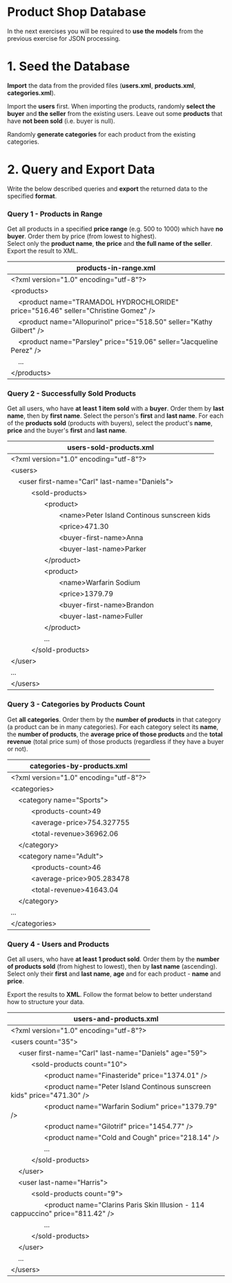 Product Shop Database
=====================

In the next exercises you will be required to **use the models** from the previous exercise for JSON processing.

# 1. Seed the Database

**Import** the data from the provided files (**users.xml**, **products.xml**, **categories.xml**).

Import the **users** first. When importing the products, randomly **select the buyer** and **the seller** from the existing users. 
Leave out some **products** that have **not been sold** (i.e. buyer is null).

Randomly **generate categories** for each product from the existing categories.

# 2. Query and Export Data

Write the below described queries and **export** the returned data to the specified **format**.

### Query 1 - Products in Range

Get all products in a specified **price range** (e.g. 500 to 1000) which have **no buyer**. Order them by price (from lowest to highest).  
Select only the **product name**, **the price** and **the full name of the seller**. Export the result to XML.

| **products-in-range.xml** |
| --- |
| \<?xml version="1.0" encoding="utf-8"?>                                                               |
| \<products>                                                                                           |
| &nbsp;&nbsp;&nbsp; \<product name="TRAMADOL HYDROCHLORIDE" price="516.46" seller="Christine Gomez" /> |
| &nbsp;&nbsp;&nbsp; \<product name="Allopurinol" price="518.50" seller="Kathy Gilbert" />              |
| &nbsp;&nbsp;&nbsp; \<product name="Parsley" price="519.06" seller="Jacqueline Perez" />               |
| &nbsp;&nbsp;&nbsp; ...                                                                                |
| \</products>                                                                                          |

### Query 2 - Successfully Sold Products

Get all users, who have **at least 1 item sold** with a **buyer**. Order them by **last name**, then by **first name**. Select the person's **first** and **last name**.
For each of the **products sold** (products with buyers), select the product's **name**, **price** and the buyer's **first** and **last name**.

| **users-sold-products.xml** |
| --- |
| \<?xml version="1.0" encoding="utf-8"?\>                                                                                                                                                                   |
| \<users>                                                                                                                                                                                                   |
| &nbsp;&nbsp;&nbsp; \<user first-name="Carl" last\-name="Daniels">                                                                                                                                          |
| &nbsp;&nbsp;&nbsp;&nbsp;&nbsp;&nbsp;&nbsp;&nbsp;&nbsp;&nbsp; \<sold\-products>                                                                                                                             |
| &nbsp;&nbsp;&nbsp;&nbsp;&nbsp;&nbsp;&nbsp;&nbsp;&nbsp;&nbsp;&nbsp;&nbsp;&nbsp;&nbsp;&nbsp;&nbsp;&nbsp; \<product>                                                                                          |
| &nbsp;&nbsp;&nbsp;&nbsp;&nbsp;&nbsp;&nbsp;&nbsp;&nbsp;&nbsp;&nbsp;&nbsp;&nbsp;&nbsp;&nbsp;&nbsp;&nbsp;&nbsp;&nbsp;&nbsp;&nbsp;&nbsp;&nbsp;&nbsp;&nbsp; \<name>Peter Island Continous sunscreen kids</name> |
| &nbsp;&nbsp;&nbsp;&nbsp;&nbsp;&nbsp;&nbsp;&nbsp;&nbsp;&nbsp;&nbsp;&nbsp;&nbsp;&nbsp;&nbsp;&nbsp;&nbsp;&nbsp;&nbsp;&nbsp;&nbsp;&nbsp;&nbsp;&nbsp;&nbsp; \<price>471.30</price>                              |
| &nbsp;&nbsp;&nbsp;&nbsp;&nbsp;&nbsp;&nbsp;&nbsp;&nbsp;&nbsp;&nbsp;&nbsp;&nbsp;&nbsp;&nbsp;&nbsp;&nbsp;&nbsp;&nbsp;&nbsp;&nbsp;&nbsp;&nbsp;&nbsp;&nbsp; \<buyer-first-name>Anna</buyer-first-name>          |
| &nbsp;&nbsp;&nbsp;&nbsp;&nbsp;&nbsp;&nbsp;&nbsp;&nbsp;&nbsp;&nbsp;&nbsp;&nbsp;&nbsp;&nbsp;&nbsp;&nbsp;&nbsp;&nbsp;&nbsp;&nbsp;&nbsp;&nbsp;&nbsp;&nbsp; \<buyer-last-name>Parker</buyer-last-name>          |
| &nbsp;&nbsp;&nbsp;&nbsp;&nbsp;&nbsp;&nbsp;&nbsp;&nbsp;&nbsp;&nbsp;&nbsp;&nbsp;&nbsp;&nbsp;&nbsp;&nbsp; \</product>                                                                                         |
| &nbsp;&nbsp;&nbsp;&nbsp;&nbsp;&nbsp;&nbsp;&nbsp;&nbsp;&nbsp;&nbsp;&nbsp;&nbsp;&nbsp;&nbsp;&nbsp;&nbsp; \<product>                                                                                          |
| &nbsp;&nbsp;&nbsp;&nbsp;&nbsp;&nbsp;&nbsp;&nbsp;&nbsp;&nbsp;&nbsp;&nbsp;&nbsp;&nbsp;&nbsp;&nbsp;&nbsp;&nbsp;&nbsp;&nbsp;&nbsp;&nbsp;&nbsp;&nbsp;&nbsp; \<name>Warfarin Sodium</name>                       |
| &nbsp;&nbsp;&nbsp;&nbsp;&nbsp;&nbsp;&nbsp;&nbsp;&nbsp;&nbsp;&nbsp;&nbsp;&nbsp;&nbsp;&nbsp;&nbsp;&nbsp;&nbsp;&nbsp;&nbsp;&nbsp;&nbsp;&nbsp;&nbsp;&nbsp; \<price>1379.79</price>                             |
| &nbsp;&nbsp;&nbsp;&nbsp;&nbsp;&nbsp;&nbsp;&nbsp;&nbsp;&nbsp;&nbsp;&nbsp;&nbsp;&nbsp;&nbsp;&nbsp;&nbsp;&nbsp;&nbsp;&nbsp;&nbsp;&nbsp;&nbsp;&nbsp;&nbsp; \<buyer-first-name>Brandon</buyer-first-name>       |
| &nbsp;&nbsp;&nbsp;&nbsp;&nbsp;&nbsp;&nbsp;&nbsp;&nbsp;&nbsp;&nbsp;&nbsp;&nbsp;&nbsp;&nbsp;&nbsp;&nbsp;&nbsp;&nbsp;&nbsp;&nbsp;&nbsp;&nbsp;&nbsp;&nbsp; \<buyer-last-name>Fuller</buyer-last-name>          |
| &nbsp;&nbsp;&nbsp;&nbsp;&nbsp;&nbsp;&nbsp;&nbsp;&nbsp;&nbsp;&nbsp;&nbsp;&nbsp;&nbsp;&nbsp;&nbsp;&nbsp; \</product>                                                                                         |
| &nbsp;&nbsp;&nbsp;&nbsp;&nbsp;&nbsp;&nbsp;&nbsp;&nbsp;&nbsp;&nbsp;&nbsp;&nbsp;&nbsp;&nbsp;&nbsp;&nbsp; ...                                                                                                 |
| &nbsp;&nbsp;&nbsp;&nbsp;&nbsp;&nbsp;&nbsp;&nbsp;&nbsp;&nbsp; \</sold-products>                                                                                                                             |
| \</user>                                                                                                                                                                                                   |
| ...                                                                                                                                                                                                        |
| \</users>                                                                                                                                                                                                  |

### Query 3 - Categories by Products Count

Get **all** **categories**. Order them by the **number of products** in that category (a product can be in many categories). 
For each category select its **name**, the **number of products**, the **average price of those products** and 
the **total revenue** (total price sum) of those products (regardless if they have a buyer or not).

| **categories-by-products.xml** |
| --- |
| \<?xml version="1.0" encoding="utf-8"?>                                                                 |
| \<categories>                                                                                           |
| &nbsp;&nbsp;&nbsp; \<category name="Sports">                                                            |
| &nbsp;&nbsp;&nbsp;&nbsp;&nbsp;&nbsp;&nbsp;&nbsp;&nbsp;&nbsp; \<products-count>49</products-count>       |
| &nbsp;&nbsp;&nbsp;&nbsp;&nbsp;&nbsp;&nbsp;&nbsp;&nbsp;&nbsp; \<average-price>754.327755</average-price> |
| &nbsp;&nbsp;&nbsp;&nbsp;&nbsp;&nbsp;&nbsp;&nbsp;&nbsp;&nbsp; \<total-revenue>36962.06</total-revenue>   |
| &nbsp;&nbsp;&nbsp; \</category>                                                                         |
| &nbsp;&nbsp;&nbsp; \<category name="Adult">                                                             |
| &nbsp;&nbsp;&nbsp;&nbsp;&nbsp;&nbsp;&nbsp;&nbsp;&nbsp;&nbsp; \<products-count>46</products-count>       |
| &nbsp;&nbsp;&nbsp;&nbsp;&nbsp;&nbsp;&nbsp;&nbsp;&nbsp;&nbsp; \<average-price>905.283478</average-price> |
| &nbsp;&nbsp;&nbsp;&nbsp;&nbsp;&nbsp;&nbsp;&nbsp;&nbsp;&nbsp; \<total-revenue>41643.04</total-revenue>   |
| &nbsp;&nbsp;&nbsp; \</category>                                                                         |
| ...                                                                                                     |
| \</categories>                                                                                          |

### Query 4 - Users and Products

Get all users, who have **at least 1 product sold**. Order them by the **number of products sold** (from highest to lowest), 
then by **last name** (ascending). Select only their **first** and **last name**, **age** and for each product - **name** and **price**.

Export the results to **XML**. Follow the format below to better understand how to structure your data.

| **users-and-products.xml** |
| --- |
| \<?xml version="1.0" encoding="utf-8"?>                                                                                                                                                |
| \<users count="35">                                                                                                                                                                    |
| &nbsp;&nbsp;&nbsp; \<user first-name="Carl" last-name="Daniels" age="59">                                                                                                              |
| &nbsp;&nbsp;&nbsp;&nbsp;&nbsp;&nbsp;&nbsp;&nbsp;&nbsp;&nbsp; \<sold-products count="10">                                                                                               |
| &nbsp;&nbsp;&nbsp;&nbsp;&nbsp;&nbsp;&nbsp;&nbsp;&nbsp;&nbsp;&nbsp;&nbsp;&nbsp;&nbsp;&nbsp;&nbsp;&nbsp; \<product name="Finasteride" price="1374.01" />                                 |
| &nbsp;&nbsp;&nbsp;&nbsp;&nbsp;&nbsp;&nbsp;&nbsp;&nbsp;&nbsp;&nbsp;&nbsp;&nbsp;&nbsp;&nbsp;&nbsp;&nbsp; \<product name="Peter Island Continous sunscreen kids" price="471.30" />        |
| &nbsp;&nbsp;&nbsp;&nbsp;&nbsp;&nbsp;&nbsp;&nbsp;&nbsp;&nbsp;&nbsp;&nbsp;&nbsp;&nbsp;&nbsp;&nbsp;&nbsp; \<product name="Warfarin Sodium" price="1379.79" />                             |
| &nbsp;&nbsp;&nbsp;&nbsp;&nbsp;&nbsp;&nbsp;&nbsp;&nbsp;&nbsp;&nbsp;&nbsp;&nbsp;&nbsp;&nbsp;&nbsp;&nbsp; \<product name="Gilotrif" price="1454.77" />                                    |
| &nbsp;&nbsp;&nbsp;&nbsp;&nbsp;&nbsp;&nbsp;&nbsp;&nbsp;&nbsp;&nbsp;&nbsp;&nbsp;&nbsp;&nbsp;&nbsp;&nbsp; \<product name="Cold and Cough" price="218.14" />                               |
| &nbsp;&nbsp;&nbsp;&nbsp;&nbsp;&nbsp;&nbsp;&nbsp;&nbsp;&nbsp;&nbsp;&nbsp;&nbsp;&nbsp;&nbsp;&nbsp;&nbsp; ...                                                                             |
| &nbsp;&nbsp;&nbsp;&nbsp;&nbsp;&nbsp;&nbsp;&nbsp;&nbsp;&nbsp; \</sold-products>                                                                                                         |
| &nbsp;&nbsp;&nbsp; \</user>                                                                                                                                                            |
| &nbsp;&nbsp;&nbsp; \<user last-name="Harris">                                                                                                                                          |
| &nbsp;&nbsp;&nbsp;&nbsp;&nbsp;&nbsp;&nbsp;&nbsp;&nbsp;&nbsp; \<sold-products count="9">                                                                                                |
| &nbsp;&nbsp;&nbsp;&nbsp;&nbsp;&nbsp;&nbsp;&nbsp;&nbsp;&nbsp;&nbsp;&nbsp;&nbsp;&nbsp;&nbsp;&nbsp;&nbsp; \<product name="Clarins Paris Skin Illusion - 114 cappuccino" price="811.42" /> |
| &nbsp;&nbsp;&nbsp;&nbsp;&nbsp;&nbsp;&nbsp;&nbsp;&nbsp;&nbsp;&nbsp;&nbsp;&nbsp;&nbsp;&nbsp;&nbsp;&nbsp; ...                                                                             |
| &nbsp;&nbsp;&nbsp;&nbsp;&nbsp;&nbsp;&nbsp;&nbsp;&nbsp;&nbsp; \</sold-products>                                                                                                         |
| &nbsp;&nbsp;&nbsp; \</user>                                                                                                                                                            |
| &nbsp;&nbsp;&nbsp; ...                                                                                                                                                                 |
| \</users>                                                                                                                                                                              |
